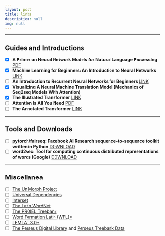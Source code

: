 ```yaml
---
layout: post
title: links
description: null
img: null
---
```


---
## Guides and Introductions 

- [x] **A Primer on Neural Network Models for Natural Language Processing** [PDF](https://u.cs.biu.ac.il/~yogo/nnlp.pdf)
- [x] **Machine Learning for Beginners: An Introduction to Neural Networks** [LINK](https://victorzhou.com/blog/intro-to-neural-networks/)
- [ ] **An Introduction to Recurrent Neural Networks for Beginners** [LINK](https://victorzhou.com/blog/intro-to-rnns/)
- [x] **Visualizing A Neural Machine Translation Model (Mechanics of Seq2seq Models With Attention)**
- [x] **The Illustrated Transformer** [LINK](https://jalammar.github.io/illustrated-transformer/)
- [ ] **Attention Is All You Need** [PDF](https://arxiv.org/abs/1706.03762)
- [ ] **The Annotated Transformer** [LINK](https://nlp.seas.harvard.edu/2018/04/03/attention.html)

---
## Tools and Downloads
- [ ] **pytorch/fairseq: Facebook AI Research sequence-to-sequence toolkit written in Python** [DOWNLOAD](https://github.com/pytorch/fairseq)
- [ ] **word2vec: Tool for computing continuous distributed representations of words (Google)** [DOWNLOAD](https://code.google.com/archive/p/word2vec/)

---
## Miscellanea
- [ ] [The UniMorph Project](https://unimorph.org/)
- [ ] [Universal Dependencies](https://universaldependencies.org/)
- [ ] [Interset](https://ufal.mff.cuni.cz/interset)
- [ ] [The Latin WordNet](https://latinwordnet.exeter.ac.uk/)
- [ ] [The PROIEL Treebank](https://proiel.github.io/)
- [ ] [Word Formation Latin (WFL)*](https://progetti.unicatt.it/progetti-milan-wfl-home)
- [ ] [LEMLAT 3.0*](https://www.lemlat3.eu/)
- [ ] [The Perseus Digital Library](https://www.perseus.tufts.edu/hopper/) and [Perseus Treebank Data](https://github.com/PerseusDL/treebank_data)
